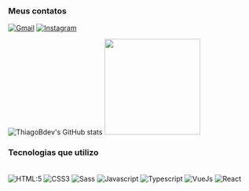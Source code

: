 ### Meus contatos

[![Gmail](https://img.shields.io/badge/Gmail-D14836?style=for-the-badge&logo=gmail&logoColor=white)](https://mail.google.com/mail/u/0/#inbox?compose=new)
[![Instagram](https://img.shields.io/badge/Instagram-E4405F?style=for-the-badge&logo=instagram&logoColor=white)](https://www.instagram.com/thiago159_bt/)

![ThiagoBdev's GitHub stats](https://github-readme-stats.vercel.app/api?username=ThiagoBdev&show_icons=true&theme=tokyonight)
  <img src="https://github-readme-stats.vercel.app/api/top-langs/?username=ThiagoBdev&layout=compact&langs_count=7&theme=tokyonight" max-width="467" height="195"/>
### Tecnologias que utilizo
<div style="display: inline_block"><br/>
  <img alt="HTML:5" src="https://img.shields.io/badge/HTML5-E34F26?style=for-the-badge&logo=html5&logoColor=white" align="center">
  <img alt="CSS3" src="https://img.shields.io/badge/CSS3-1572B6?style=for-the-badge&logo=css3&logoColor=white" align="center">
  <img alt="Sass" src="https://img.shields.io/badge/Sass-CC6699.svg?style=for-the-badge&logo=Sass&logoColor=white" align="center">
  <img alt="Javascript" src="https://img.shields.io/badge/JavaScript-F7DF1E?style=for-the-badge&logo=javascript&logoColor=black" align="center">
  <img alt="Typescript" src="https://img.shields.io/badge/TypeScript-3178C6.svg?style=for-the-badge&logo=TypeScript&logoColor=white" align="center">
  <img alt="VueJs" src="https://img.shields.io/badge/Vue.js-4FC08D.svg?style=for-the-badge&logo=vuedotjs&logoColor=white" align="center">
  <img alt="React" src="https://img.shields.io/badge/React-61DAFB.svg?style=for-the-badge&logo=React&logoColor=black" align="center">
  
<!--   <img alt="Python" src="https://img.shields.io/badge/Python-14354C?style=for-the-badge&logo=python&logoColor=white" align="center"> -->
</div>
